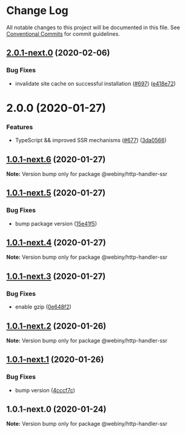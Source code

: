 # Change Log

All notable changes to this project will be documented in this file.
See [Conventional Commits](https://conventionalcommits.org) for commit guidelines.

## [2.0.1-next.0](https://github.com/webiny/webiny-js/compare/@webiny/http-handler-ssr@2.0.0...@webiny/http-handler-ssr@2.0.1-next.0) (2020-02-06)


### Bug Fixes

* invalidate site cache on successful installation ([#697](https://github.com/webiny/webiny-js/issues/697)) ([e418e72](https://github.com/webiny/webiny-js/commit/e418e727e71bddfee36ac31ab6a0a5312fed0db2))





# 2.0.0 (2020-01-27)


### Features

* TypeScript && improved SSR mechanisms ([#677](https://github.com/webiny/webiny-js/issues/677)) ([3da0566](https://github.com/webiny/webiny-js/commit/3da0566f29e1d46df0e7c357be0b42bdaa4c7d2b))





## [1.0.1-next.6](https://github.com/webiny/webiny-js/compare/@webiny/http-handler-ssr@1.0.1-next.5...@webiny/http-handler-ssr@1.0.1-next.6) (2020-01-27)

**Note:** Version bump only for package @webiny/http-handler-ssr





## [1.0.1-next.5](https://github.com/webiny/webiny-js/compare/@webiny/http-handler-ssr@1.0.1-next.4...@webiny/http-handler-ssr@1.0.1-next.5) (2020-01-27)


### Bug Fixes

* bump package version ([15e41f5](https://github.com/webiny/webiny-js/commit/15e41f5eb47bfc9b7e1113b861ed42b6802fd0b4))





## [1.0.1-next.4](https://github.com/webiny/webiny-js/compare/@webiny/http-handler-ssr@1.0.1-next.3...@webiny/http-handler-ssr@1.0.1-next.4) (2020-01-27)

**Note:** Version bump only for package @webiny/http-handler-ssr





## [1.0.1-next.3](https://github.com/webiny/webiny-js/compare/@webiny/http-handler-ssr@1.0.1-next.2...@webiny/http-handler-ssr@1.0.1-next.3) (2020-01-27)


### Bug Fixes

* enable gzip ([0e648f2](https://github.com/webiny/webiny-js/commit/0e648f27572603e956fc614eddda2b68cdf53e42))





## [1.0.1-next.2](https://github.com/webiny/webiny-js/compare/@webiny/http-handler-ssr@1.0.1-next.1...@webiny/http-handler-ssr@1.0.1-next.2) (2020-01-26)

**Note:** Version bump only for package @webiny/http-handler-ssr





## [1.0.1-next.1](https://github.com/webiny/webiny-js/compare/@webiny/http-handler-ssr@1.0.1-next.0...@webiny/http-handler-ssr@1.0.1-next.1) (2020-01-26)


### Bug Fixes

* bump version ([4cccf7c](https://github.com/webiny/webiny-js/commit/4cccf7cedf6b976ebd844307dbb44f174c9c8669))





## 1.0.1-next.0 (2020-01-24)

**Note:** Version bump only for package @webiny/http-handler-ssr
